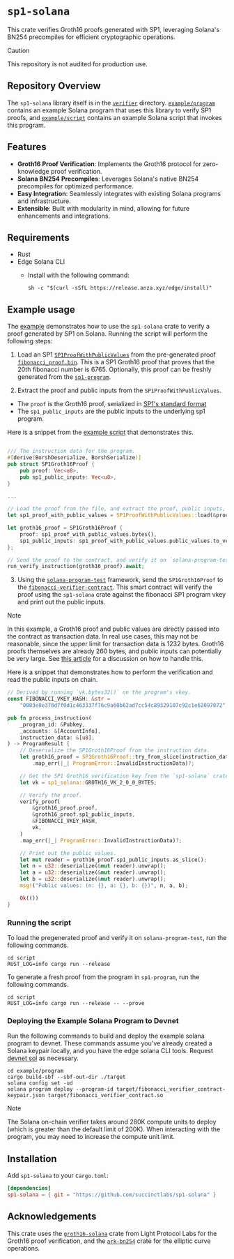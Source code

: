# `sp1-solana`

This crate verifies Groth16 proofs generated with SP1, leveraging Solana's BN254 precompiles for efficient cryptographic operations.

> [!CAUTION]
>
> This repository is not audited for production use.

## Repository Overview

The `sp1-solana` library itself is in the [`verifier`](verifier) directory. [`example/program`](example/program) contains an example Solana program that uses this library to verify SP1 proofs, and [`example/script`](example/script) contains an example Solana script that invokes this program.

## Features

- **Groth16 Proof Verification**: Implements the Groth16 protocol for zero-knowledge proof verification.
- **Solana BN254 Precompiles**: Leverages Solana's native BN254 precompiles for optimized performance.
- **Easy Integration**: Seamlessly integrates with existing Solana programs and infrastructure.
- **Extensible**: Built with modularity in mind, allowing for future enhancements and integrations.

## Requirements

- Rust
- Edge Solana CLI
  - Install with the following command:

    ```shell
    sh -c "$(curl -sSfL https://release.anza.xyz/edge/install)"
    ```

## Example usage

The [example](./example) demonstrates how to use the `sp1-solana` crate to verify a proof generated by SP1 on Solana.
Running the script will perform the following steps:

1. Load an SP1 [`SP1ProofWithPublicValues`](https://docs.rs/sp1-sdk/2.0.0/sp1_sdk/proof/struct.SP1ProofWithPublicValues.html)
from the pre-generated proof [`fibonacci_proof.bin`](../proofs/fibonacci_proof.bin). This is a SP1 Groth16 proof that
proves that the 20th fibonacci number is 6765. Optionally, this proof can be freshly generated from
the [`sp1-program`](./example/sp1-program).

2. Extract the proof and public inputs from the `SP1ProofWithPublicValues`.

- The `proof` is the Groth16 proof, serialized in [SP1's standard format](https://docs.rs/sp1-sdk/2.0.0/sp1_sdk/proof/struct.SP1ProofWithPublicValues.html#method.bytes)
- The `sp1_public_inputs` are the public inputs to the underlying sp1 program.

Here is a snippet from the [example script](./example/script/src/main.rs) that demonstrates this.

```rust

/// The instruction data for the program.
#[derive(BorshDeserialize, BorshSerialize)]
pub struct SP1Groth16Proof {
    pub proof: Vec<u8>,
    pub sp1_public_inputs: Vec<u8>,
}

...

// Load the proof from the file, and extract the proof, public inputs, and program vkey hash.
let sp1_proof_with_public_values = SP1ProofWithPublicValues::load(&proof_file).unwrap();

let groth16_proof = SP1Groth16Proof {
    proof: sp1_proof_with_public_values.bytes(),
    sp1_public_inputs: sp1_proof_with_public_values.public_values.to_vec(),
};

// Send the proof to the contract, and verify it on `solana-program-test`.
run_verify_instruction(groth16_proof).await;
```

3. Using the [`solana-program-test`](https://docs.rs/solana-program-test/latest/solana_program_test/) framework, send the `SP1Groth16Proof` to the
[`fibonacci-verifier-contract`](./example/program). This smart contract will verify the proof using the `sp1-solana`
crate against the fibonacci SP1 program vkey and print out the public inputs.

> [!NOTE]
> In this example, a Groth16 proof and public values are directly passed into the contract as transaction data.
> In real use cases, this may not be reasonable, since the upper limit for transaction data is 1232 bytes.
> Groth16 proofs themselves are already 260 bytes, and public inputs can potentially be very large.
> See [this article](https://solana.com/developers/courses/program-optimization/lookup-tables) for a discussion
> on how to handle this.

Here is a snippet that demonstrates how to perform the verification and read the public inputs on chain.

```rust
// Derived by running `vk.bytes32()` on the program's vkey.
const FIBONACCI_VKEY_HASH: &str =
    "0083e8e370d7f0d1c463337f76c9a60b62ad7cc54c89329107c92c1e62097872";

pub fn process_instruction(
    _program_id: &Pubkey,
    _accounts: &[AccountInfo],
    instruction_data: &[u8],
) -> ProgramResult {
    // Deserialize the SP1Groth16Proof from the instruction data.
    let groth16_proof = SP1Groth16Proof::try_from_slice(instruction_data)
        .map_err(|_| ProgramError::InvalidInstructionData)?;

    // Get the SP1 Groth16 verification key from the `sp1-solana` crate.
    let vk = sp1_solana::GROTH16_VK_2_0_0_BYTES;

    // Verify the proof.
    verify_proof(
        &groth16_proof.proof,
        &groth16_proof.sp1_public_inputs,
        &FIBONACCI_VKEY_HASH,
        vk,
    )
    .map_err(|_| ProgramError::InvalidInstructionData)?;

    // Print out the public values.
    let mut reader = groth16_proof.sp1_public_inputs.as_slice();
    let n = u32::deserialize(&mut reader).unwrap();
    let a = u32::deserialize(&mut reader).unwrap();
    let b = u32::deserialize(&mut reader).unwrap();
    msg!("Public values: (n: {}, a: {}, b: {})", n, a, b);

    Ok(())
}
```

### Running the script

To load the pregenerated proof and verify it on `solana-program-test`, run the following commands.

```shell
cd script
RUST_LOG=info cargo run --release
```

To generate a fresh proof from the program in `sp1-program`, run the following commands.

```shell
cd script
RUST_LOG=info cargo run --release -- --prove
```

### Deploying the Example Solana Program to Devnet

Run the following commands to build and deploy the example solana program to devnet. These commands
assume you've already created a Solana keypair locally, and you have the edge solana CLI tools.
Request [devnet sol](https://faucet.solana.com/) as necessary.

```shell
cd example/program
cargo build-sbf --sbf-out-dir ./target
solana config set -ud
solana program deploy --program-id target/fibonacci_verifier_contract-keypair.json target/fibonacci_verifier_contract.so
```

> [!NOTE]
> The Solana on-chain verifier takes around 280K compute units to deploy (which is greater than the default limit of 200K). When interacting with the program, you may need to increase the compute unit limit.

## Installation

Add `sp1-solana` to your `Cargo.toml`:

```toml
[dependencies]
sp1-solana = { git = "https://github.com/succinctlabs/sp1-solana" }
```

## Acknowledgements

This crate uses the [`groth16-solana`](https://github.com/Lightprotocol/groth16-solana/) crate from Light Protocol Labs for the Groth16 proof verification, and the [`ark-bn254`](https://github.com/arkworks-rs/algebra) crate for the elliptic curve operations.
